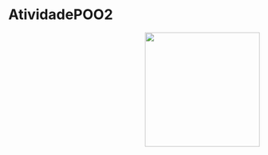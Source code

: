 # AtividadePOO2

<img align='right' src="https://github.com/GabriellyC/AtividadePOO2/IMG/gabi.jpg" width="230">
